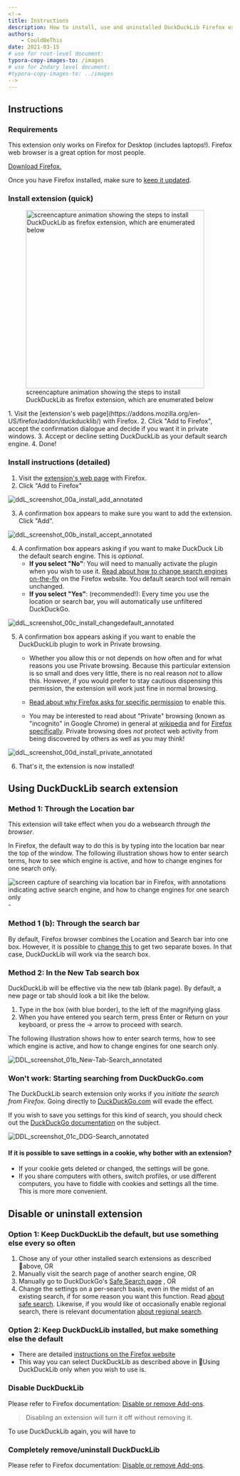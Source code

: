 ```yaml
---
<!-=
title: Instructions
description: How to install, use and uninstalled DuckDuckLib Firefox extension.
authors:
	- CouldBeThis
date: 2021-03-15
# use for root-level document:
typora-copy-images-to: /images
# use for 2ndary level document:
#typora-copy-images-to: ../images
-->
---
```


## Instructions

### Requirements

This extension only works on Firefox for Desktop (includes laptops!). Firefox web browser is a great option for most people. 

[Download Firefox.](https://www.mozilla.org/en-US/firefox/new/) 

Once you have Firefox installed, make sure to [keep it updated](https://support.mozilla.org/en-US/kb/update-firefox-latest-release).

### Install extension (quick)

<figure>
  <a href="images/ddL_screenshot_00_install_animation.gif" title="click to view fullsize"></a><img src="images/ddL_screenshot_00_install_animation.gif" width="400" align="centre" alt="screencapture animation showing the steps to install DuckDuckLib as firefox extension, which are enumerated below" /></a>
  <figcaption>screencapture animation showing the steps to install DuckDuckLib as firefox extension, which are enumerated below</figcaption>
</figure>
1. Visit the [extension's web page](https://addons.mozilla.org/en-US/firefox/addon/duckducklib/) with Firefox.
2. Click "Add to Firefox", accept the confirmation dialogue and decide if you want it in private windows.
3. Accept or decline setting DuckDuckLib as your default search engine. 
4. Done!

### Install instructions (detailed)

1. Visit the [extension's web page](https://addons.mozilla.org/en-US/firefox/addon/duckducklib/) with Firefox.
2. Click "Add to Firefox"

![ddL_screenshot_00a_install_add_annotated](images/ddL_screenshot_00a_install_add_annotated.png)

3. A confirmation box appears to make sure you want to add the extension.  Click "Add".

![ddL_screenshot_00b_install_accept_annotated](images/ddL_screenshot_00b_install_accept_annotated.png)

4. A confirmation box appears asking if you want to make DuckDuck Lib the default search engine. This is *optional*. 
   - **If you select "No"**: You will need to manually activate the plugin when you wish to use it. [Read about how to change search engines on-the-fly](https://support.mozilla.org/en-US/kb/change-your-default-search-settings-firefox#w_one-click-search-alternatives) on the Firefox website. You default search tool will remain unchanged.
   - **If you select "Yes"**: (recommended!): Every time you use the location or search bar, you will automatically use unfiltered DuckDuckGo.

![ddL_screenshot_00c_install_changedefault_annotated](images/ddL_screenshot_00c_install_changedefault_annotated.png)

5. A confirmation box appears asking if you want to enable the DuckDuckLib plugin to work in Private browsing.

   - Whether you allow this or not depends on how often and for what reasons you use Private browsing. Because this particular extension is so small and does very little, there is no real reason  *not* to allow this. However, if you would prefer to stay cautious dispensing this permission, the extension will work just fine in normal browsing.

   - [Read about why Firefox asks for specific permission](https://support.mozilla.org/en-US/kb/extensions-private-browsing) to enable this.
   - You may be interested to read about "Private" browsing (known as "incognito" in Google Chrome) in general at [wikipedia](https://en.wikipedia.org/wiki/Private_browsing)  and for [Firefox specifically](https://support.mozilla.org/en-US/kb/private-browsing-use-firefox-without-history). Private browsing does *not* protect web activity from being discovered by others as well as you may think! 

![ddL_screenshot_00d_install_private_annotated](images/ddL_screenshot_00d_install_private_annotated.png)

6. That's it, the extension is now installed!

## Using DuckDuckLib search extension

### Method 1: Through the Location bar

This extension will take effect when you do a websearch *through the browser*.

In Firefox, the default way to do this is by typing into the location bar near the top of the window.  The following illustration shows how to enter search terms, how to see which engine is active, and how to change engines for one search only. 

![screen capture of searching via location bar in Firefox, with annotations indicating active search engine, and how to change engines for one search only](images/ddL_screenshot_01a_searchbar_annotated.png)-

### Method 1 (b): Through the search bar

By default, Firefox browser combines the Location and Search bar into one box. However, it is possible to [change this](https://support.mozilla.org/en-US/kb/change-your-default-search-settings-firefox#w_search-bar) to get two separate boxes. In that case, DuckDuckLib will work via the search box. 

### Method 2: In the New Tab search box

DuckDuckLib will be effective via the new tab (blank page). By default, a new page or tab should look a bit like the below. 

1. Type in the box (with blue border), to the left of the magnifying glass
2. When you have entered you search term, press Enter or Return on your keyboard, or press the → arrow to proceed with search.

The following illustration shows how to enter search terms, how to see which engine is active, and how to change engines for one search only. 

![DDL_screenshot_01b_New-Tab-Search_annotated](images/DDL_screenshot_01b_New-Tab-Search_annotated.png)

###  Won't work: Starting searching from DuckDuckGo.com

The DuckDuckLib search extension only works if you *initiate the search from Firefox*. Going directly to [DuckDuckGo.com](https://DuckDuckGo.com) will evade the effect. 

If you wish to save you settings for this kind of search, you should check out the [DuckDuckGo documentation](https://help.duckduckgo.com/duckduckgo-help-pages/settings/save/) on the subject.

![DDL_screenshot_01c_DDG-Search_annotated](images/DDL_screenshot_01c_DDG-Search_annotated.png)

#### If it is possible to save settings in a cookie, why bother with an extension? 

- If your cookie gets deleted or changed, the settings will be gone. 
- If you share computers with others, switch profiles, or use different computers, you have to fiddle with cookies and settings all the time. This is more more convenient. 

## Disable or uninstall extension

### Option 1: Keep DuckDuckLib the default, but use something else every so often

1. Chose any of your other installed search extensions as described 🔗above, OR
2. Manually visit the search page of another search engine, OR
3. Manually go to DuckDuckGo's [Safe Search page](https://safe.duckduckgo.com/) , OR
4. Change the settings on a per-search basis, even in the midst of an existing search, if for some reason you want this function. Read [about safe search](https://help.duckduckgo.com/duckduckgo-help-pages/features/safe-search/). Likewise, if you would like ot occasionally enable regional search, there is relevant documentation [about regional search](https://help.duckduckgo.com/duckduckgo-help-pages/settings/regions/).

### Option 2: Keep DuckDuckLib installed, but make something else the default

- There are detailed [instructions on the Firefox website](https://support.mozilla.org/en-US/kb/disable-or-remove-add-ons) 
- This way you can select DuckDuckLib as described above in 🔗Using DuckDuckLib only when you wish to use is.

### Disable DuckDuckLib

Please refer to Firefox documentation: [Disable or remove Add-ons](https://support.mozilla.org/en-US/kb/disable-or-remove-add-ons). 

> Disabling an extension will turn it off without removing it.

To use DuckDuckLib again, you will have to 

### Completely remove/uninstall DuckDuckLib

Please refer to Firefox documentation: [Disable or remove Add-ons](https://support.mozilla.org/en-US/kb/disable-or-remove-add-ons). 



# 









